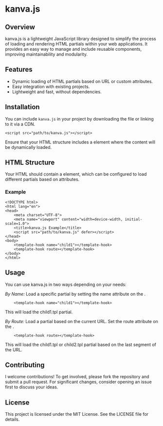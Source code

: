 # kanva.js

## Overview

kanva.js is a lightweight JavaScript library designed to simplify the process of loading and rendering HTML partials within your web applications. It provides an easy way to manage and include reusable components, improving maintainability and modularity.

## Features
- Dynamic loading of HTML partials based on URL or custom attributes.
- Easy integration with existing projects.
- Lightweight and fast, without dependencies.

## Installation

You can include `kanva.js` in your project by downloading the file or linking to it via a CDN.
```
<script src="path/to/kanva.js"></script>
```
Ensure that your HTML structure includes a <template-hook> element where the content will be dynamically loaded.

## HTML Structure
Your HTML should contain a <code><template-hook></code> element, which can be configured to load different partials based on attributes.

### Example
```
<!DOCTYPE html>
<html lang="en">
<head>
    <meta charset="UTF-8">
    <meta name="viewport" content="width=device-width, initial-scale=1.0">
    <title>kanva.js Example</title>
    <script src="path/to/kanva.js" defer></script>
</head>
<body>
    <template-hook name="child1"></template-hook>
    <template-hook route></template-hook>
</body>
</html>    
```

## Usage

You can use kanva.js in two ways depending on your needs:

*By Name:* Load a specific partial by setting the name attribute on the <template-hook>.
```
    <template-hook name="child1"></template-hook>
```

This will load the child1.tpl partial.

*By Route:* Load a partial based on the current URL. Set the route attribute on the <template-hook>.

```
    <template-hook route></template-hook>
```

This will load the child1.tpl or child2.tpl partial based on the last segment of the URL.

## Contributing

I welcome contributions! To get involved, please fork the repository and submit a pull request. For significant changes, consider opening an issue first to discuss your ideas.

## License

This project is licensed under the MIT License. See the LICENSE file for details.



